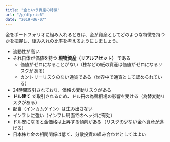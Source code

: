 ```yaml
---
title: "金という資産の特徴"
url: "/p/dfpric6"
date: "2019-06-07"
---
```


金をポートフォリオに組み入れるときは、金が資産としてどのような特徴を持つかを把握し、組み入れの比率を考えるようにしましょう。

* 流動性が高い
* それ自体が価値を持つ **現物資産（リアルアセット）** である
    * 価値がゼロになることがない（株などの紙の資産は価値がゼロになるリスクがある）
    * カントリーリスクのない通貨である（世界中で通貨として認められている）
* 24時間取引されており、価格の変動リスクがある
* **ドル建て** で取引されるため、ドル円の為替相場の影響を受ける（為替変動リスクがある）
* 配当（インカムゲイン）は生み出さない
* インフレに強い（インフレ局面でのヘッジに有効）
* ドル安になると金価格は上昇する傾向がある（リスクの少ない金へ資産が逃げる）
* 日本株と金の相関関係は低く、分散投資の組み合わせとしてはよい

